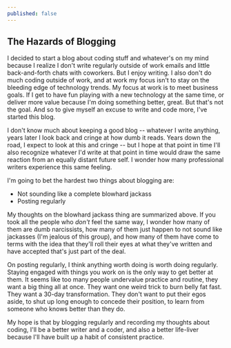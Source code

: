 ```yaml
---
published: false
---
```

## The Hazards of Blogging

I decided to start a blog about coding stuff and whatever's on my mind because I realize I don't write regularly outside of work emails and little back-and-forth chats with coworkers. But I enjoy writing. I also don't do much coding outside of work, and at work my focus isn't to stay on the bleeding edge of technology trends. My focus at work is to meet business goals. If I get to have fun playing with a new technology at the same time, or deliver more value because I'm doing something better, great. But that's not the goal. And so to give myself an excuse to write and code more, I've started this blog.

I don't know much about keeping a good blog -- whatever I write anything, years later I look back and cringe at how dumb it reads. Years down the road, I expect to look at this and cringe -- but I hope at that point in time I'll also recognize whatever I'd write at that point in time would draw the same reaction from an equally distant future self. I wonder how many professional writers experience this same feeling.

I'm going to bet the hardest two things about blogging are:
* Not sounding like a complete blowhard jackass
* Posting regularly

My thoughts on the blowhard jackass thing are summarized above. If you took all the people who _don't_ feel the same way, I wonder how many of them are dumb narcissists, how many of them just happen to not sound like jackasses (I'm jealous of this group), and how many of them have come to terms with the idea that they'll roll their eyes at what they've written and have accepted that's just part of the deal.

On posting regularly, I think anything worth doing is worth doing regularly. Staying engaged with things you work on is the only way to get better at them. It seems like too many people undervalue practice and routine, they want a big thing all at once. They want one weird trick to burn belly fat fast. They want a 30-day transformation. They don't want to put their egos aside, to shut up long enough to concede their position, to learn from someone who knows better than they do.

My hope is that by blogging regularly and recording my thoughts about coding, I'll be a better writer and a coder, and also a better life-liver because I'll have built up a habit of consistent practice.